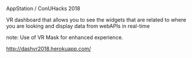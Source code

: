 AppStation / ConUHacks 2018 

VR dashboard that allows you to see the widgets that are related to where you are looking and display data from webAPIs in real-time

note: Use of VR Mask for enhanced experience. 

http://dashvr2018.herokuapp.com/
